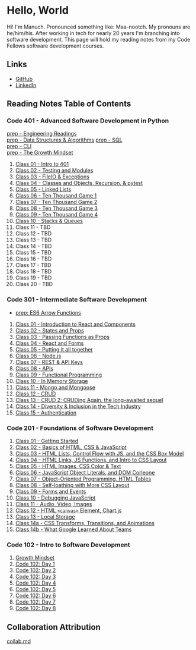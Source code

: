 # Hello, World

Hi! I'm Manuch. Pronounced something like: Maa-nootch. My pronouns are he/him/his. After working in tech for nearly 20 years I'm branching into software development. This page will hold my reading notes from my Code Fellows software development courses.

## Links

- [GitHub](https://github.com/mcsadri/)
- [LinkedIn](https://www.linkedin.com/in/manuch-sadri)

## Reading Notes Table of Contents

### Code 401 - Advanced Software Development in Python

  [prep - Engineering Readings](https://github.com/mcsadri/Reading-Notes/blob/main/Code-401py/prep-01-eng.md)  
  [prep - Data Structures & Algorithms](https://github.com/mcsadri/Reading-Notes/blob/main/Code-401py/prep-02-dsa.md)
  [prep - SQL](https://github.com/mcsadri/Reading-Notes/blob/main/Code-401py/prep-03-sql.md)  
  [prep - CLI](https://github.com/mcsadri/Reading-Notes/blob/main/Code-401py/prep-04-cli.md)  
  [prep - The Growth Mindset](https://github.com/mcsadri/Reading-Notes/blob/main/Code-401py/prep-05-gro.md)  

1. [Class 01 - Intro to 401](https://github.com/mcsadri/Reading-Notes/blob/main/Code-401py/class-01.md)
2. [Class 02 - Testing and Modules](https://github.com/mcsadri/Reading-Notes/blob/main/Code-401py/class-02.md)
3. [Class 03 - FileIO & Exceptions](https://github.com/mcsadri/Reading-Notes/blob/main/Code-401py/class-03.md)
4. [Class 04 - Classes and Objects, Recursion, & pytest](https://github.com/mcsadri/Reading-Notes/blob/main/Code-401py/class-04.md)
5. [Class 05 - Linked Lists](https://github.com/mcsadri/Reading-Notes/blob/main/Code-401py/class-05.md)
6. [Class 06 - Ten Thousand Game 1](https://github.com/mcsadri/Reading-Notes/blob/main/Code-401py/class-06.md)
7. [Class 07 - Ten Thousand Game 2](https://github.com/mcsadri/Reading-Notes/blob/main/Code-401py/class-07.md)
8. [Class 08 - Ten Thousand Game 3](https://github.com/mcsadri/Reading-Notes/blob/main/Code-401py/class-08.md)
9. [Class 09 - Ten Thousand Game 4](https://github.com/mcsadri/Reading-Notes/blob/main/Code-401py/class-09.md)
10. [Class 10 - Stacks & Queues](https://github.com/mcsadri/Reading-Notes/blob/main/Code-401py/class-10.md)
11. Class 11 - TBD
12. Class 12 - TBD
13. Class 13 - TBD
14. Class 14 - TBD
15. Class 15 - TBD
16. Class 16 - TBD
17. Class 17 - TBD
18. Class 18 - TBD
19. Class 19 - TBD
20. Class 20 - TBD

### Code 301 - Intermediate Software Development

- [prep: ES6 Arrow Functions](https://github.com/mcsadri/Reading-Notes/blob/main/Code-301/prep-ES6-arrow-functions.md)

1. [Class 01 - Introduction to React and Components](https://github.com/mcsadri/Reading-Notes/blob/main/Code-301/class-01.md)
2. [Class 02 - States and Props](https://github.com/mcsadri/Reading-Notes/blob/main/Code-301/class-02.md)
3. [Class 03 - Passing Functions as Props](https://github.com/mcsadri/Reading-Notes/blob/main/Code-301/class-03.md)
4. [Class 04 - React and Forms](https://github.com/mcsadri/Reading-Notes/blob/main/Code-301/class-04.md)
5. [Class 05 - Putting it all together](https://github.com/mcsadri/Reading-Notes/blob/main/Code-301/class-05.md)
6. [Class 06 - Node.js](https://github.com/mcsadri/Reading-Notes/blob/main/Code-301/class-06.md)
7. [Class 07 - REST & API Keys](https://github.com/mcsadri/Reading-Notes/blob/main/Code-301/class-07.md)
8. [Class 08 - APIs](https://github.com/mcsadri/Reading-Notes/blob/main/Code-301/class-08.md)
9. [Class 09 - Functional Programming](https://github.com/mcsadri/Reading-Notes/blob/main/Code-301/class-09.md)
10. [Class 10 - In Memory Storage](https://github.com/mcsadri/Reading-Notes/blob/main/Code-301/class-10.md)
11. [Class 11 - Mongo and Mongoose](https://github.com/mcsadri/Reading-Notes/blob/main/Code-301/class-11.md)
12. [Class 12 - CRUD](https://github.com/mcsadri/Reading-Notes/blob/main/Code-301/class-12.md)
13. [Class 13 - CRUD 2: CRUDing Again, the long-awaited sequel](https://github.com/mcsadri/Reading-Notes/blob/main/Code-301/class-13.md)
14. [Class 14 - Diversity & Inclusion in the Tech Industry](https://github.com/mcsadri/Reading-Notes/blob/main/Code-301/class-14.md)
15. [Class 15 - Authentication](https://github.com/mcsadri/Reading-Notes/blob/main/Code-301/class-15.md)

### Code 201 - Foundations of Software Development

1. [Class 01 - Getting Started](https://github.com/mcsadri/Reading-Notes/blob/main/Code-201/class-01.md)
2. [Class 02 - Basics of HTML, CSS & JavaScript](https://github.com/mcsadri/Reading-Notes/blob/main/Code-201/class-02.md)
3. [Class 03 - HTML Lists, Control Flow with JS, and the CSS Box Model](https://github.com/mcsadri/Reading-Notes/blob/main/Code-201/class-03.md)
4. [Class 04 - HTML Links, JS Functions, and Intro to CSS Layout](https://github.com/mcsadri/Reading-Notes/blob/main/Code-201/class-04.md)
5. [Class 05 - HTML Images, CSS Color & Text](https://github.com/mcsadri/Reading-Notes/blob/main/Code-201/class-05.md)
6. [Class 06 - JavaScript Object Literals, and DOM Corleone](https://github.com/mcsadri/Reading-Notes/blob/main/Code-201/class-06.md)
7. [Class 07 - Object-Oriented Programming, HTML Tables](https://github.com/mcsadri/Reading-Notes/blob/main/Code-201/class-07.md)
8. [Class 08 - Self-loathing with More CSS Layout](https://github.com/mcsadri/Reading-Notes/blob/main/Code-201/class-08.md)
9. [Class 09 - Forms and Events](https://github.com/mcsadri/Reading-Notes/blob/main/Code-201/class-09.md)
10. [Class 10 - Debugging JavaScript](https://github.com/mcsadri/Reading-Notes/blob/main/Code-201/class-10.md)
11. [Class 11 - Audio, Video, Images](https://github.com/mcsadri/Reading-Notes/blob/main/Code-201/class-11.md)
12. [Class 12 - HTML `<canvas>` Element, Chart.js](https://github.com/mcsadri/Reading-Notes/blob/main/Code-201/class-12.md)
13. [Class 13 - Local Storage](https://github.com/mcsadri/Reading-Notes/blob/main/Code-201/class-13.md)
14. [Class 14a - CSS Transforms, Transitions, and Animations](https://github.com/mcsadri/Reading-Notes/blob/main/Code-201/class-14a.md)
15. [Class 14b - What Google Learned About Teams](https://github.com/mcsadri/Reading-Notes/blob/main/Code-201/class-14b.md)

### Code 102 - Intro to Software Development

1. [Growth Mindset](https://github.com/mcsadri/Reading-Notes/blob/main/Code-102/growth.md)
2. [Code 102: Day 1](https://github.com/mcsadri/Reading-Notes/blob/main/Code-102/markdown.md)
3. [Code 102: Day 2](https://github.com/mcsadri/Reading-Notes/blob/main/Code-102/daytwo.md)
4. [Code 102: Day 3](https://github.com/mcsadri/Reading-Notes/blob/main/Code-102/day3.md)
5. [Code 102: Day 4](https://github.com/mcsadri/Reading-Notes/blob/main/Code-102/day4html.md)
6. [Code 102: Day 5](https://github.com/mcsadri/Reading-Notes/blob/main/Code-102/day5css.md)
7. [Code 102: Day 6](https://github.com/mcsadri/Reading-Notes/blob/main/Code-102/day6javascript.md)
8. [Code 102: Day 7](https://github.com/mcsadri/Reading-Notes/blob/main/Code-102/day7javascriptCont.md)
9. [Code 102: Day 8](https://github.com/mcsadri/Reading-Notes/blob/main/Code-102/day8evenmorejavascript.md)

## Collaboration Attribution

[collab.md](https://github.com/mcsadri/Reading-Notes/blob/main/collab.md)
